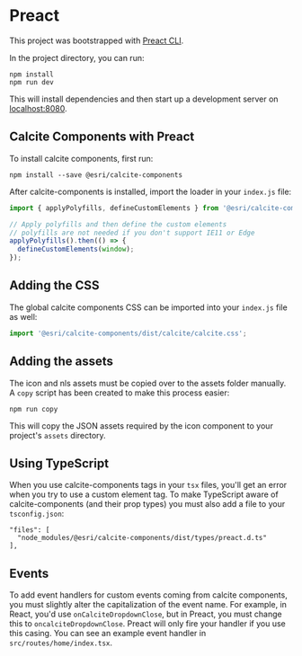 # Preact

This project was bootstrapped with [Preact CLI](https://github.com/preactjs/preact-cli).

In the project directory, you can run:

```
npm install
npm run dev
```

This will install dependencies and then start up a development server on [localhost:8080](http://localhost:8080).

## Calcite Components with Preact

To install calcite components, first run:

```
npm install --save @esri/calcite-components
```

After calcite-components is installed, import the loader in your `index.js` file:

```js
import { applyPolyfills, defineCustomElements } from '@esri/calcite-components/dist/loader';

// Apply polyfills and then define the custom elements
// polyfills are not needed if you don't support IE11 or Edge
applyPolyfills().then(() => {
  defineCustomElements(window);
});
```

## Adding the CSS

The global calcite components CSS can be imported into your `index.js` file as well:

```js
import '@esri/calcite-components/dist/calcite/calcite.css';
```

## Adding the assets

The icon and nls assets must be copied over to the assets folder manually. A `copy` script has been created to make this process easier:

```
npm run copy
```

This will copy the JSON assets required by the icon component to your project's `assets` directory.


## Using TypeScript

When you use calcite-components tags in your `tsx` files, you'll get an error when you try to use a custom element tag. To make TypeScript aware of calcite-components (and their prop types) you must also add a file to your `tsconfig.json`:

```
"files": [
  "node_modules/@esri/calcite-components/dist/types/preact.d.ts"
],
```

## Events

To add event handlers for custom events coming from calcite components, you must slightly alter the capitalization of the event name. For example, in React, you'd use `onCalciteDropdownClose`, but in Preact, you must change this to `oncalciteDropdownClose`. Preact will only fire your handler if you use this casing. You can see an example event handler in `src/routes/home/index.tsx`.
